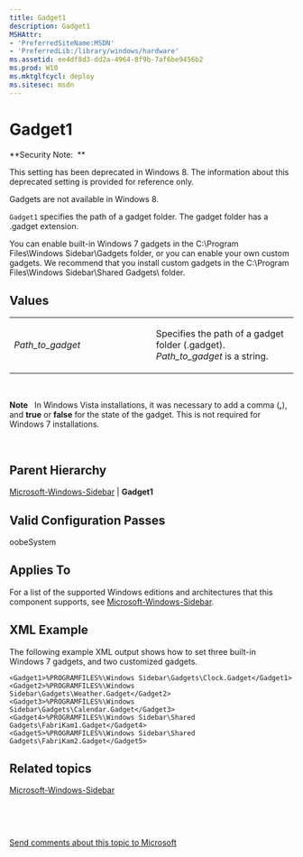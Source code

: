 ```yaml
---
title: Gadget1
description: Gadget1
MSHAttr:
- 'PreferredSiteName:MSDN'
- 'PreferredLib:/library/windows/hardware'
ms.assetid: ee4df8d3-dd2a-4964-8f9b-7af6be9456b2
ms.prod: W10
ms.mktglfcycl: deploy
ms.sitesec: msdn
---
```


# Gadget1


**Security Note:  **

This setting has been deprecated in Windows 8. The information about this deprecated setting is provided for reference only.

Gadgets are not available in Windows 8.

`Gadget1` specifies the path of a gadget folder. The gadget folder has a .gadget extension.

You can enable built-in Windows 7 gadgets in the C:\\Program Files\\Windows Sidebar\\Gadgets folder, or you can enable your own custom gadgets. We recommend that you install custom gadgets in the C:\\Program Files\\Windows Sidebar\\Shared Gadgets\\ folder.

## Values


<table>
<colgroup>
<col width="50%" />
<col width="50%" />
</colgroup>
<tbody>
<tr class="odd">
<td><p><em>Path_to_gadget</em></p></td>
<td><p>Specifies the path of a gadget folder (.gadget). <em>Path_to_gadget</em> is a string.</p></td>
</tr>
</tbody>
</table>

 

**Note**  
In Windows Vista installations, it was necessary to add a comma (**,**), and **true** or **false** for the state of the gadget. This is not required for Windows 7 installations.

 

## Parent Hierarchy


[Microsoft-Windows-Sidebar](microsoft-windows-sidebar-win7-microsoft-windows-sidebar.md) | **Gadget1**

## Valid Configuration Passes


oobeSystem

## Applies To


For a list of the supported Windows editions and architectures that this component supports, see [Microsoft-Windows-Sidebar](microsoft-windows-sidebar-win7-microsoft-windows-sidebar.md).

## XML Example


The following example XML output shows how to set three built-in Windows 7 gadgets, and two customized gadgets.

``` syntax
<Gadget1>%PROGRAMFILES%\Windows Sidebar\Gadgets\Clock.Gadget</Gadget1>
<Gadget2>%PROGRAMFILES%\Windows Sidebar\Gadgets\Weather.Gadget</Gadget2>
<Gadget3>%PROGRAMFILES%\Windows Sidebar\Gadgets\Calendar.Gadget</Gadget3>
<Gadget4>%PROGRAMFILES%\Windows Sidebar\Shared Gadgets\FabriKam1.Gadget</Gadget4>
<Gadget5>%PROGRAMFILES%\Windows Sidebar\Shared Gadgets\FabriKam2.Gadget</Gadget5>
```

## Related topics


[Microsoft-Windows-Sidebar](microsoft-windows-sidebar-win7-microsoft-windows-sidebar.md)

 

 

[Send comments about this topic to Microsoft](mailto:wsddocfb@microsoft.com?subject=Documentation%20feedback%20%5Bp_unattend\p_unattend%5D:%20Gadget1%20%20RELEASE:%20%2810/3/2016%29&body=%0A%0APRIVACY%20STATEMENT%0A%0AWe%20use%20your%20feedback%20to%20improve%20the%20documentation.%20We%20don't%20use%20your%20email%20address%20for%20any%20other%20purpose,%20and%20we'll%20remove%20your%20email%20address%20from%20our%20system%20after%20the%20issue%20that%20you're%20reporting%20is%20fixed.%20While%20we're%20working%20to%20fix%20this%20issue,%20we%20might%20send%20you%20an%20email%20message%20to%20ask%20for%20more%20info.%20Later,%20we%20might%20also%20send%20you%20an%20email%20message%20to%20let%20you%20know%20that%20we've%20addressed%20your%20feedback.%0A%0AFor%20more%20info%20about%20Microsoft's%20privacy%20policy,%20see%20http://privacy.microsoft.com/default.aspx. "Send comments about this topic to Microsoft")





